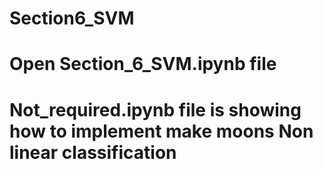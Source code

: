 # Section6_SVM
# Open Section_6_SVM.ipynb file 
# Not_required.ipynb file is showing how to implement make moons Non linear classification
